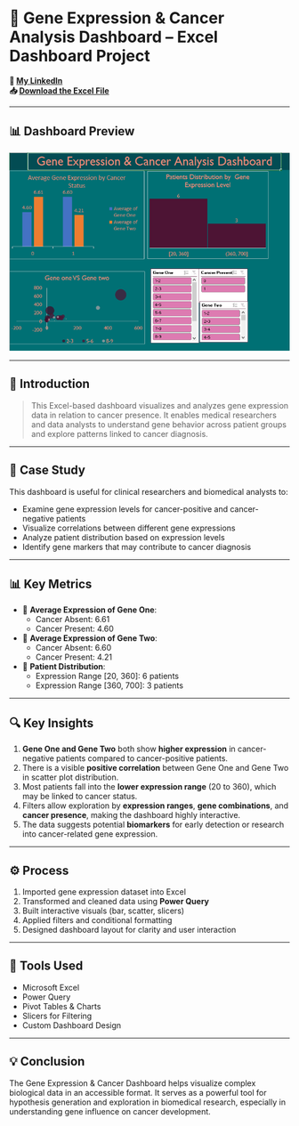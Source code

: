 # 🧬 Gene Expression & Cancer Analysis Dashboard – Excel Dashboard Project

**🔗 [My LinkedIn](https://www.linkedin.com/in/ahmad-yasser-faiq-data-analyst/)**  
**📥 [Download the Excel File](https://github.com/ahmadyase1234/gene-expression-and-cancer-analysis/blob/main/Gene%20Expression%20%26%20Cancer%20Analysis%20Dashboard.xlsx)**  

---

## 📊 Dashboard Preview


<img src="https://raw.githubusercontent.com/ahmadyase1234/gene-expression-and-cancer-analysis/main/gene%201.PNG" width="1000">

---

## 📝 Introduction

> This Excel-based dashboard visualizes and analyzes gene expression data in relation to cancer presence. It enables medical researchers and data analysts to understand gene behavior across patient groups and explore patterns linked to cancer diagnosis.

---

## 🎯 Case Study

This dashboard is useful for clinical researchers and biomedical analysts to:

- Examine gene expression levels for cancer-positive and cancer-negative patients  
- Visualize correlations between different gene expressions  
- Analyze patient distribution based on expression levels  
- Identify gene markers that may contribute to cancer diagnosis

---

## 📊 Key Metrics

- 🔬 **Average Expression of Gene One**:  
  - Cancer Absent: 6.61  
  - Cancer Present: 4.60  
- 🧪 **Average Expression of Gene Two**:  
  - Cancer Absent: 6.60  
  - Cancer Present: 4.21  
- 👥 **Patient Distribution**:  
  - Expression Range [20, 360]: 6 patients  
  - Expression Range [360, 700]: 3 patients

---

## 🔍 Key Insights

1. **Gene One and Gene Two** both show **higher expression** in cancer-negative patients compared to cancer-positive patients.  
2. There is a visible **positive correlation** between Gene One and Gene Two in scatter plot distribution.  
3. Most patients fall into the **lower expression range** (20 to 360), which may be linked to cancer status.  
4. Filters allow exploration by **expression ranges**, **gene combinations**, and **cancer presence**, making the dashboard highly interactive.  
5. The data suggests potential **biomarkers** for early detection or research into cancer-related gene expression.

---

## ⚙️ Process

1. Imported gene expression dataset into Excel  
2. Transformed and cleaned data using **Power Query**  
3. Built interactive visuals (bar, scatter, slicers)  
4. Applied filters and conditional formatting  
5. Designed dashboard layout for clarity and user interaction

---

## 🧰 Tools Used

- Microsoft Excel  
- Power Query  
- Pivot Tables & Charts  
- Slicers for Filtering  
- Custom Dashboard Design

---

## 💡 Conclusion

The Gene Expression & Cancer Dashboard helps visualize complex biological data in an accessible format. It serves as a powerful tool for hypothesis generation and exploration in biomedical research, especially in understanding gene influence on cancer development.
